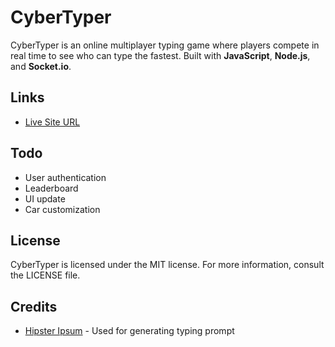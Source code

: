 # CyberTyper

CyberTyper is an online multiplayer typing game where players compete in real time to see who can type the fastest. Built with **JavaScript**, **Node.js**, and **Socket.io**.

## Links

- [Live Site URL](https://cybertyper.onrender.com)

## Todo

- User authentication
- Leaderboard
- UI update
- Car customization

## License

CyberTyper is licensed under the MIT license. For more information, consult the LICENSE file.

## Credits

- [Hipster Ipsum](https://github.com/elliotttf/hipsteripsum) - Used for generating typing prompt
